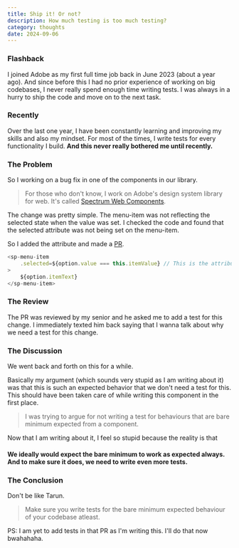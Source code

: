 ```yaml
---
title: Ship it! Or not?
description: How much testing is too much testing?
category: thoughts
date: 2024-09-06
---
```


### Flashback

I joined Adobe as my first full time job back in June 2023 (about a year ago). And since before this I had no prior experience of working on big codebases, I never really spend enough time writing tests. I was always in a hurry to ship the code and move on to the next task. 

### Recently

Over the last one year, I have been constantly learning and improving my skills and also my mindset. For most of the times, I write tests for every functionality I build. **And this never really bothered me until recently.**

### The Problem

So I working on a bug fix in one of the components in our library. 

> For those who don't know, I work on Adobe's design system library for web. It's called [Spectrum Web Components](https://opensource.adobe.com/spectrum-web-components/). 

The change was pretty simple. The menu-item was not reflecting the selected state when the value was set. I checked the code and found that the selected attribute was not being set on the menu-item.

So I added the attribute and made a [PR](https://github.com/adobe/spectrum-web-components/pull/4730/files#diff-cb5478be57036b07f8730a33bf2fe9f6480c71667ac86a7892328787eb76f2c9).

```js
<sp-menu-item
    .selected=${option.value === this.itemValue} // This is the attribute I added
>
    ${option.itemText}
</sp-menu-item>
```

### The Review

The PR was reviewed by my senior and he asked me to add a test for this change. I immediately texted him back saying that I wanna talk about why we need a test for this change.

### The Discussion

We went back and forth on this for a while. 

Basically my argument (which sounds very stupid as I am writing about it) was that this is such an expected behavior that we don't need a test for this. This should have been taken care of while writing this component in the first place.

> I was trying to argue for not writing a test for behaviours that are bare minimum expected from a component.

Now that I am writing about it, I feel so stupid because the reality is that 

#### We ideally would expect the bare minimum to work as expected always. And to make sure it does, we need to write even more tests.

### The Conclusion

Don't be like Tarun. 

> Make sure you write tests for the bare minimum expected behaviour of your codebase atleast.

PS: I am yet to add tests in that PR as I'm writing this. I'll do that now bwahahaha.

   